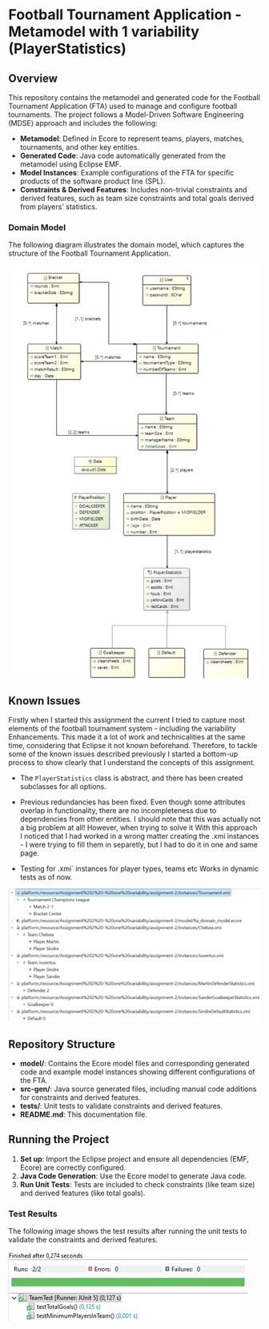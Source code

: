 # Football Tournament Application - Metamodel with 1 variability (PlayerStatistics)

## Overview
This repository contains the metamodel and generated code for the Football Tournament Application (FTA) used to manage and configure football tournaments. The project follows a Model-Driven Software Engineering (MDSE) approach and includes the following:

- **Metamodel**: Defined in Ecore to represent teams, players, matches, tournaments, and other key entities.
- **Generated Code**: Java code automatically generated from the metamodel using Eclipse EMF.
- **Model Instances**: Example configurations of the FTA for specific products of the software product line (SPL).
- **Constraints & Derived Features**: Includes non-trivial constraints and derived features, such as team size constraints and total goals derived from players' statistics.

### Domain Model
The following diagram illustrates the domain model, which captures the structure of the Football Tournament Application.

![Domain Model](./images/fta_domain_model.png)

## Known Issues
Firstly when I started this assignment the current I tried to capture most elements of the football tournament system - including the variability Enhancements. This made it a lot of work and technicalities at the same time, considering that Eclipse it not known beforehand. Therefore, to tackle some of the known issues described previously I started a bottom-up process to show clearly that I understand the concepts of this assignment. 

- The `PlayerStatistics` class is abstract, and there has been created subclasses for all options.
  
- Previous redundancies has been fixed. Even though some attributes overlap in functionality, there are no incompleteness due to dependencies from other entities. I should note that this was actually not a big problem at all! However, when trying to solve it With this approach I noticed that I had worked in a wrong matter creating the .xmi instances - I were trying to fill them in separetly, but I had to do it in one and same page.

- Testing for .xmi` instances for player types, teams etc Works in dynamic tests as of now.

![XMI Instances](./images/XMI_instances.png)

## Repository Structure
- **model/**: Contains the Ecore model files and corresponding generated code and example model instances showing different configurations of the FTA.
- **src-gen/**: Java source generated files, including manual code additions for constraints and derived features.
- **tests/**: Unit tests to validate constraints and derived features.
- **README.md**: This documentation file.

## Running the Project
1. **Set up**: Import the Eclipse project and ensure all dependencies (EMF, Ecore) are correctly configured.
2. **Java Code Generation**: Use the Ecore model to generate Java code.
3. **Run Unit Tests**: Tests are included to check constraints (like team size) and derived features (like total goals).

### Test Results
The following image shows the test results after running the unit tests to validate the constraints and derived features.

![Test Results](./images/testresults.png)

